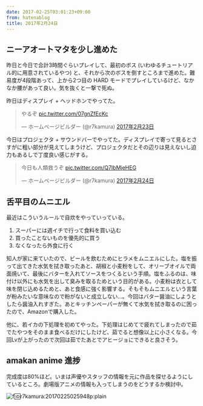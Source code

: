 ```yaml
---
date: 2017-02-25T03:01:23+09:00
from: hatenablog
title: 2017年2月24日
---
```

## ニーアオートマタを少し進めた

昨日と今日で合計3時間ぐらいプレイして、最初のボス (いわゆるチュートリアル的に用意されているやつ) と、それから次のボスを倒すところまで進めた。難易度が4段階あって、上から2つ目の HARD モードでプレイしているけど、なかなか腰があって良い。気を抜くと一撃で死ぬ。

昨日はディスプレイ + ヘッドホンでやってた。

> やるぞ [pic.twitter.com/07gnZfEcKc](https://t.co/07gnZfEcKc)
> 
> — ホームページビルダー (@r7kamura) [2017年2月23日](https://twitter.com/r7kamura/status/834814420454748160)

<script async src="//platform.twitter.com/widgets.js" charset="utf-8"></script>

今日はプロジェクタ + サウンドバーでやってた。ディスプレイで寄って見るとさすがに粗い部分が見えてしまうけど、プロジェクタだとその辺りは見えないし迫力もあるしで丁度良い感じがする。

> 今日も人類救うぞ [pic.twitter.com/Q7IbMjeHEG](https://t.co/Q7IbMjeHEG)
> 
> — ホームページビルダー (@r7kamura) [2017年2月24日](https://twitter.com/r7kamura/status/835135968839512064)

<script async src="//platform.twitter.com/widgets.js" charset="utf-8"></script>
## 舌平目のムニエル

最近はこういうルールで自炊をやっていっている。

1. スーパーには週イチで行って食料を買い込む
2. 買ったことないものを優先的に買う
3. なくなったら外食に行く

知人が家に来ていたので、ビールを飲むためにヒラメをムニエルにした。塩を振って出てきた水気を拭き取ったあと、胡椒と小麦粉をして、オリーブオイルで両面焼いて、最後にバターを入れてソースをつくるという手順。塩をふるのは、味付け以外にも水気を出して臭みを取るためという目的がある。小麦粉は衣として味を閉じ込めるためと、あと食感に強く影響する。そもそもムニエルという言葉が粉みたいな意味なので粉がないと成立しない…。今回はバター醤油にしようとしたら醤油入れすぎた。あとキッチンペーパーが無くて水気を拭き取るのに困ったので、Amazonで購入した。

他に、若イカの下処理を初めてやった。下処理はじめてで疲れてしまったので茹でたやつをそのまま食べるだけにしたけど、茹でると想像以上に小さくなる。今回Lvが上がったので次回は茹でたあとでアヒージョにできると良さそう。

## amakan anime 進捗

完成度は80%ほど。いまは声優やスタッフの情報を元に作品を探せるようにしているところ。劇場版アニメの情報も入ってしまうのをどうするか検討中。

![f:id:r7kamura:20170225025948p:plain](https://cdn-ak.f.st-hatena.com/images/fotolife/r/r7kamura/20170225/20170225025948.png "f:id:r7kamura:20170225025948p:plain")

